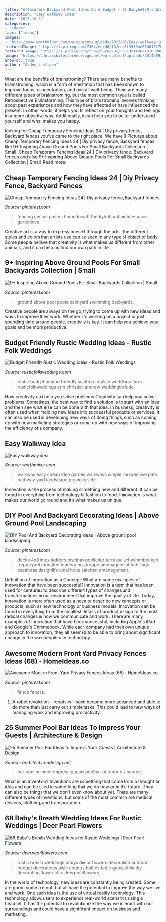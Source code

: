 ```yaml
---
title: "Affordable Backyard Pool Ideas On A Budget ~ 68 Baby&#039;s Breath Wedding Ideas For Rustic Weddings"
description: "Easy walkway idea"
date: "2023-10-12"
categories:
- "ideas"
tags: ["ideas"]
images:
- "http://www.worthminer.com/wp-content/uploads/2015/06/Easy-walkway-idea-8.jpg"
featuredImage: "https://i.pinimg.com/736x/ee/d8/f3/eed8f39394e08d01517b473b85f15543.jpg"
featured_image: "https://i.pinimg.com/736x/58/6e/3c/586e3c14d6a19183900688008c6e3106.jpg"
image: "https://cdn.architecturendesign.net/wp-content/uploads/2014/09/Summer-Pool-Bar-Ideas-20.jpg"
ShowToc: true
author: "Arden Luettgen"
---
```



What are the benefits of brainstroming?
There are many benefits to brainstroming, which is a form of meditation that has been shown to improve focus, concentration, and overall well-being. There are many different types of brainstroming, but the most common type is called Retrospective Brainstorming. This type of brainstroming involves thinking about past experiences and how they have affected or have influenced the present. In other words, it helps you to reflect on your thoughts and feelings in a more objective way. Additionally, it can help you to better understand yourself and what makes you happy.

	

		
looking for Cheap Temporary Fencing Ideas 24 | Diy privacy fence, Backyard fences you've came to the right place. We have 8 Pictures about Cheap Temporary Fencing Ideas 24 | Diy privacy fence, Backyard fences like 9+ Inspiring Above Ground Pools For Small Backyards Collection | Small, Cheap Temporary Fencing Ideas 24 | Diy privacy fence, Backyard fences and also 9+ Inspiring Above Ground Pools For Small Backyards Collection | Small. Read more:
		
    
## Cheap Temporary Fencing Ideas 24 | Diy Privacy Fence, Backyard Fences

<img loading=lazy src="https://i.pinimg.com/736x/ee/d8/f3/eed8f39394e08d01517b473b85f15543.jpg" onerror="this.onerror=null;this.src='https://tse4.mm.bing.net/th?id=OIP.QKu0V55aPPAOmoyZNUadYwHaFj&amp;pid=15.1';" alt="Cheap Temporary Fencing Ideas 24 | Diy privacy fence, Backyard fences">

_Source: pinterest.com_

>fencing cercas postes homedecraft thediyhotspot architespace gartenlove. 

	

Creative art is a way to express oneself through the arts. The different styles and colors that artists use can be seen in any type of object or body. Some people believe that creativity is what makes us different from other animals, and it can help us find our own path in life.

    
## 9+ Inspiring Above Ground Pools For Small Backyards Collection | Small

<img loading=lazy src="https://i.pinimg.com/736x/3b/8b/8b/3b8b8b3576f2b5331da60cb5cb1aae69.jpg" onerror="this.onerror=null;this.src='https://tse2.mm.bing.net/th?id=OIP.CM2rND-GRBQMit8RmvxDZQHaNJ&amp;pid=15.1';" alt="9+ Inspiring Above Ground Pools For Small Backyards Collection | Small">

_Source: pinterest.com_

>ground above pool pools backyard swimming backyards. 

	

Creative people are always on the go, trying to come up with new ideas and ways to improve their work. Whether it's working on a project or just spending time around people, creativity is key. It can help you achieve your goals and be more productive.

    
## Budget Friendly Rustic Wedding Ideas - Rustic Folk Weddings

<img loading=lazy src="http://www.rusticfolkweddings.com/wp-content/uploads/2014/09/5-budget-friendly-rustic-wedding-ideas.jpg" onerror="this.onerror=null;this.src='https://tse2.mm.bing.net/th?id=OIP.JfByccAPjyKMjgMmpijljgHaLH&amp;pid=15.1';" alt="Budget Friendly Rustic Wedding ideas - Rustic Folk Weddings">

_Source: rusticfolkweddings.com_

>rustic budget unique friendly southern stylish weddings farm rusticfolkweddings erin christian andrew weddinginclude. 

	

How creativity can help you solve problems
Creativity can help you solve problems. Sometimes, the best way to find a solution is to start with an idea and then see what else can be done with that idea. In business, creativity is often used when molding new ideas into successful products or services. It can also be used in developing new ways of doing things, such as coming up with new marketing strategies or come up with new ways of improving the efficiency of a company.

    
## Easy Walkway Idea

<img loading=lazy src="http://www.worthminer.com/wp-content/uploads/2015/06/Easy-walkway-idea-8.jpg" onerror="this.onerror=null;this.src='https://tse4.mm.bing.net/th?id=OIP.uUMGmIcp-PKU16SE7_fP6wHaIC&amp;pid=15.1';" alt="Easy walkway idea">

_Source: worthminer.com_

>walkway easy cheap idea garden walkways simple inexpensive path pathway yard landscape previous side. 

	

Innovation is the process of making something new and different. It can be found in everything from technology to fashion to food. Innovation is what makes our world go round and it’s what makes us unique.

    
## DIY Pool And Backyard Decorating Ideas | Above Ground Pool Landscaping

<img loading=lazy src="https://i.pinimg.com/736x/58/6e/3c/586e3c14d6a19183900688008c6e3106.jpg" onerror="this.onerror=null;this.src='https://tse2.mm.bing.net/th?id=OIP.lf5BCx1QXeD5U0d-JAcOkgHaJ3&amp;pid=15.1';" alt="DIY Pool And Backyard Decorating Ideas | Above ground pool landscaping">

_Source: pinterest.com_

>decks 4x8 intex ladders piscinas poolleiter terrasse schwimmbecken treppe prefabricated madera holztreppe amenagement habillage escaleras designlife kinal houz paletten aménagement. 

	

Definition of Innovation as a Concept: What are some examples of innovation that have been successful?
Innovation is a term that has been used for centuries to describe different types of changes and transformations in our environment that improve the quality of life. Today, innovation is more often used as a noun to describe new concepts or products, such as new technology or business models. Innovation can be found in everything from the smallest details of product design to the most radical changes in how we communicate and work.
There are many examples of innovation that have been successful, including Apple's iPad and Google's Chromebook. While each company had their own unique approach to innovation, they all seemed to be able to bring about significant change in the way people use technology.

    
## Awesome Modern Front Yard Privacy Fences Ideas (68) - HomeIdeas.co

<img loading=lazy src="https://i.pinimg.com/736x/f1/4e/11/f14e11f6811da1c03b681fc6ded13b26.jpg" onerror="this.onerror=null;this.src='https://tse2.mm.bing.net/th?id=OIP.kZhB9h0wpQRfDGyYEXNBewHaJ3&amp;pid=15.1';" alt="Awesome Modern Front Yard Privacy Fences Ideas (68) - HomeIdeas.co">

_Source: pinterest.com_

>fence fences. 

	

1. A robot revolution – robots will soon become more advanced and able to do more than just carry out simple tasks. This could lead to new ways of managing work and improving productivity.

    
## 25 Summer Pool Bar Ideas To Impress Your Guests | Architecture &amp; Design

<img loading=lazy src="https://cdn.architecturendesign.net/wp-content/uploads/2014/09/Summer-Pool-Bar-Ideas-20.jpg" onerror="this.onerror=null;this.src='https://tse1.mm.bing.net/th?id=OIP.jjMy9LrKCkNcpf5baVylMAHaFJ&amp;pid=15.1';" alt="25 Summer Pool Bar Ideas to Impress Your Guests | Architecture &amp; Design">

_Source: architecturendesign.net_

>bar pool summer impress guests poolbar outdoor diy source. 

	

What is an invention?
Inventions are something that come from a thought or idea and can be used in something that we do now or in the future. They can also be things that we don't even know about yet. There are many different types of inventions, but some of the most common are medical devices, clothing, and transportation.

    
## 68 Baby&#039;s Breath Wedding Ideas For Rustic Weddings | Deer Pearl Flowers

<img loading=lazy src="http://www.deerpearlflowers.com/wp-content/uploads/2015/04/rustic-wedding-ideas-babys-breath-wedding-decor.jpg" onerror="this.onerror=null;this.src='https://tse2.mm.bing.net/th?id=OIP.bOYaR3iwimHnc7z8OqC4nwHaLG&amp;pid=15.1';" alt="68 Baby&#039;s Breath Wedding Ideas for Rustic Weddings | Deer Pearl Flowers">

_Source: deerpearlflowers.com_

>rustic breath weddings babys decor flowers decoration outdoor budget decorations aisle country babies table gypsophila diy decorating flower chic deerpearlflowers. 

	

In the world of technology, new ideas are constantly being created. Some are good, some are not, but all have the potential to improve the way we live and work. One such idea is the use of virtual reality technology. This technology allows users to experience real-world scenarios using a headset. It has the potential to revolutionize the way we interact with our surroundings and could have a significant impact on business and marketing.


